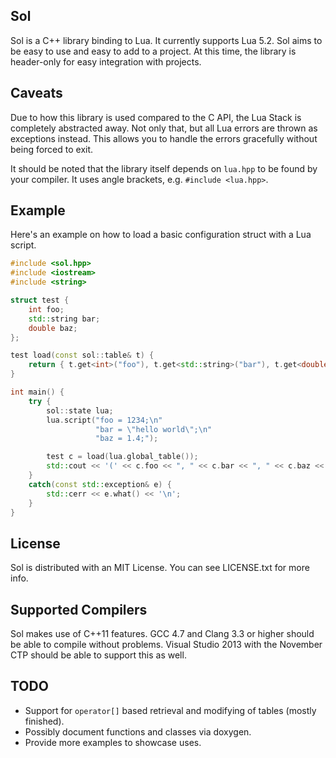 ## Sol

Sol is a C++ library binding to Lua. It currently supports Lua 5.2. Sol aims to be easy to use and easy to add to a project.
At this time, the library is header-only for easy integration with projects.

## Caveats

Due to how this library is used compared to the C API, the Lua Stack is completely abstracted away. Not only that, but all 
Lua errors are thrown as exceptions instead. This allows you to handle the errors gracefully without being forced to exit.

It should be noted that the library itself depends on `lua.hpp` to be found by your compiler. It uses angle brackets, e.g.
`#include <lua.hpp>`. 

## Example

Here's an example on how to load a basic configuration struct with a Lua script.

```cpp
#include <sol.hpp>
#include <iostream>
#include <string>

struct test {
    int foo;
    std::string bar;
    double baz;
};

test load(const sol::table& t) {
    return { t.get<int>("foo"), t.get<std::string>("bar"), t.get<double>("baz") };
}

int main() {
    try {
        sol::state lua;
        lua.script("foo = 1234;\n"
                   "bar = \"hello world\";\n"
                   "baz = 1.4;");

        test c = load(lua.global_table());
        std::cout << '(' << c.foo << ", " << c.bar << ", " << c.baz << ")\n";
    }
    catch(const std::exception& e) {
        std::cerr << e.what() << '\n';
    }
}
```

## License

Sol is distributed with an MIT License. You can see LICENSE.txt for more info.

## Supported Compilers

Sol makes use of C++11 features. GCC 4.7 and Clang 3.3 or higher should be able to compile without problems. Visual Studio 
2013 with the November CTP should be able to support this as well.

## TODO

- Support for `operator[]` based retrieval and modifying of tables (mostly finished).
- Possibly document functions and classes via doxygen.
- Provide more examples to showcase uses.
